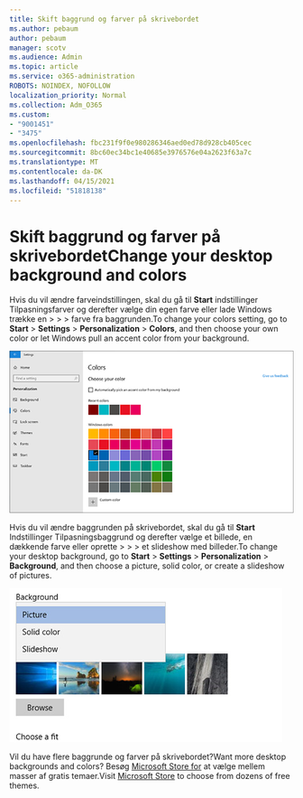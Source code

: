 ```yaml
---
title: Skift baggrund og farver på skrivebordet
ms.author: pebaum
author: pebaum
manager: scotv
ms.audience: Admin
ms.topic: article
ms.service: o365-administration
ROBOTS: NOINDEX, NOFOLLOW
localization_priority: Normal
ms.collection: Adm_O365
ms.custom:
- "9001451"
- "3475"
ms.openlocfilehash: fbc231f9f0e980286346aed0ed78d928cb405cec
ms.sourcegitcommit: 8bc60ec34bc1e40685e3976576e04a2623f63a7c
ms.translationtype: MT
ms.contentlocale: da-DK
ms.lasthandoff: 04/15/2021
ms.locfileid: "51818138"
---
```

# <a name="change-your-desktop-background-and-colors"></a><span data-ttu-id="4a0ad-102">Skift baggrund og farver på skrivebordet</span><span class="sxs-lookup"><span data-stu-id="4a0ad-102">Change your desktop background and colors</span></span>

<span data-ttu-id="4a0ad-103">Hvis du vil ændre farveindstillingen, skal du gå til **Start** indstillinger Tilpasningsfarver og derefter vælge din egen farve eller lade Windows trække en  >    >    >  farve fra baggrunden.</span><span class="sxs-lookup"><span data-stu-id="4a0ad-103">To change your colors setting, go to **Start** > **Settings** > **Personalization** > **Colors**, and then choose your own color or let Windows pull an accent color from your background.</span></span>

![Tilpas dine farver i Windows.](media/windows-personalization-colors.png)

<span data-ttu-id="4a0ad-105">Hvis du vil ændre baggrunden på skrivebordet, skal du gå til **Start** Indstillinger Tilpasningsbaggrund og derefter vælge et billede, en dækkende farve eller oprette  >    >    >  et slideshow med billeder.</span><span class="sxs-lookup"><span data-stu-id="4a0ad-105">To change your desktop background, go to **Start** > **Settings** > **Personalization** > **Background**, and then choose a picture, solid color, or create a slideshow of pictures.</span></span> 

![Skift baggrunden på dit Windows-skrivebord.](media/windows-desktop-background.png)

<span data-ttu-id="4a0ad-107">Vil du have flere baggrunde og farver på skrivebordet?</span><span class="sxs-lookup"><span data-stu-id="4a0ad-107">Want more desktop backgrounds and colors?</span></span> <span data-ttu-id="4a0ad-108">Besøg [Microsoft Store for](https://www.microsoft.com/store/collections/windowsthemes) at vælge mellem masser af gratis temaer.</span><span class="sxs-lookup"><span data-stu-id="4a0ad-108">Visit [Microsoft Store](https://www.microsoft.com/store/collections/windowsthemes) to choose from dozens of free themes.</span></span>
